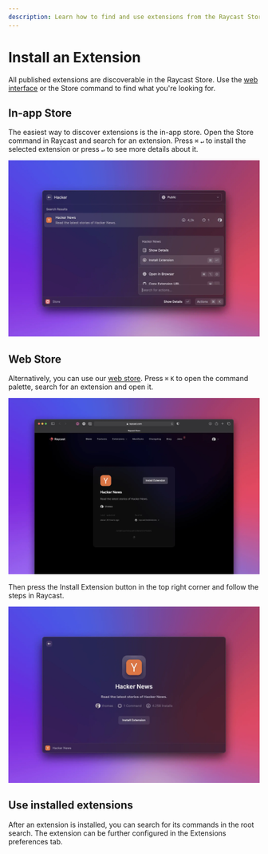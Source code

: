 ```yaml
---
description: Learn how to find and use extensions from the Raycast Store.
---
```


# Install an Extension

All published extensions are discoverable in the Raycast Store. Use the [web interface](https://raycast.com/store) or the Store command to find what you're looking for.

## In-app Store

The easiest way to discover extensions is the in-app store. Open the Store command in Raycast and search for an extension. Press `⌘` `↵` to install the selected extension or press `↵` to see more details about it.

![Store in Raycast](../.gitbook/assets/basics-inapp-store.webp)

## Web Store

Alternatively, you can use our [web store](https://raycast.com/store). Press `⌘` `K` to open the command palette, search for an extension and open it.

![Web Store](../.gitbook/assets/basics-web-store.webp)

Then press the Install Extension button in the top right corner and follow the steps in Raycast.

![Install extension from the Web Store](../.gitbook/assets/basics-install-extension.webp)

## Use installed extensions

After an extension is installed, you can search for its commands in the root search. The extension can be further configured in the Extensions preferences tab.
